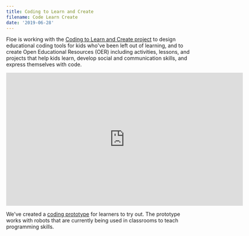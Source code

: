 ```yaml
---
title: Coding to Learn and Create
filename: Code Learn Create
date: '2019-06-28'
---
```

Floe is working with the
[Coding to Learn and Create project]((https://codelearncreate.ca/))
to design educational coding tools for kids who've been left out of learning,
and to create Open Educational Resources (OER) including activities, lessons,
and projects that help kids learn, develop social and communication skills,
and express themselves with code.

<iframe width="640" height="360" src="https://www.youtube-nocookie.com/embed/G-l1Hh0KfK0?rel=0&amp;ecver=1"
 frameborder="0" allowfullscreen></iframe>

We've created a [coding prototype](https://prototype.codelearncreate.org/)
for learners to try out. The prototype works with robots that are currently
being used in classrooms to teach programming skills.

